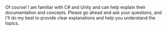 Of course! I am familiar with C# and Unity and can help explain their documentation and concepts. Please go ahead and ask your questions, and I'll do my best to provide clear explanations and help you understand the topics.